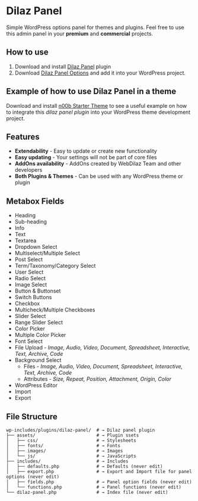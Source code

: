 # Dilaz Panel
Simple WordPress options panel for themes and plugins.
Feel free to use this admin panel in your __premium__ and __commercial__ projects.

## How to use
1. Download and install [Dilaz Panel](https://github.com/Rodgath/Dilaz-Panel-Plugin/archive/master.zip) plugin
2. Download [Dilaz Panel Options](https://github.com/Rodgath/Dilaz-Panel-Options) and add it into your WordPress project. 

## Example of how to use Dilaz Panel in a theme
Download and install [n00b Starter Theme](https://github.com/Rodgath/n00b) to see a useful example on how to integrate this *dilaz panel plugin* into your WordPress theme development project.

## Features
* __Extendability__ - Easy to update or create new functionality 
* __Easy updating__ - Your settings will not be part of core files
* __AddOns availability__ - AddOns created by WebDilaz Team and other developers
* __Both Plugins & Themes__ - Can be used with any WordPress theme or plugin

## Metabox Fields
* Heading
* Sub-heading
* Info
* Text
* Textarea
* Dropdown Select 
* Multiselect/Multiple Select
* Post Select
* Term/Taxonomy/Category Select
* User Select
* Radio Select
* Image Select
* Button & Buttonset
* Switch Buttons
* Checkbox
* Multicheck/Multiple Checkboxes
* Slider Select
* Range Slider Select
* Color Picker
* Multiple Color Picker
* Font Select
* File Upload - *Image, Audio, Video, Document, Spreadsheet, Interactive, Text, Archive, Code*
* Background Select
	* Files - *Image, Audio, Video, Document, Spreadsheet, Interactive, Text, Archive, Code*
	* Attributes - *Size, Repeat, Position, Attachment, Origin, Color*
* WordPress Editor
* Import
* Export

## File Structure
```
wp-includes/plugins/dilaz-panel/  # → Dilaz panel plugin
├── assets/                       # → Plugin ssets
│   ├── css/                      # → Stylesheets
│   ├── fonts/                    # → Fonts
│   ├── images/                   # → Images
│   └── js/                       # → JavaScripts
├── includes/                     # → Includes
│   ├── defaults.php              # → Defaults (never edit)
│   ├── export.php                # → Export and Import file for panel options (never edit)
│   ├── fields.php                # → Panel option fields (never edit)
│   └── functions.php             # → Panel functions (never edit)
└── dilaz-panel.php               # → Index file (never edit)
```


